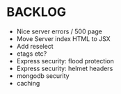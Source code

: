 # BACKLOG

* Nice server errors / 500 page
* Move Server index HTML to JSX
* Add reselect
* etags etc?
* Express security: flood protection
* Express security: helmet headers
* mongodb security
* caching

